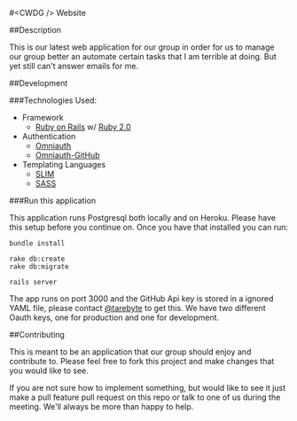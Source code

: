 #&lt;CWDG /&gt; Website

##Description

This is our latest web application for our group in
order for us to manage our group better an automate
certain tasks that I am terrible at doing. 
But yet still can't answer emails for me.

##Development

###Technologies Used:

* Framework
  * [Ruby on Rails](http://rubyonrails.org/) w/ [Ruby 2.0](http://ruby-lang.org)
* Authentication
  * [Omniauth](https://github.com/intridea/omniauth)
  * [Omniauth-GitHub](https://github.com/intridea/omniauth-github)
* Templating Languages
  * [SLIM](http://slim-lang.com)
  * [SASS](http://sass-lang.com/)

###Run this application

This application runs Postgresql both locally and on Heroku.
Please have this setup before you continue on.
Once you have that installed you can run:

    bundle install

    rake db:create
    rake db:migrate

    rails server

The app runs on port 3000 and the GitHub Api key is stored in a ignored YAML file, please contact [@tarebyte](http://github.com/tarebyte)
to get this. We have two different Oauth keys, one for production and one for development.

##Contributing

This is meant to be an application that our group should enjoy and contribute to.
Please feel free to fork this project and make changes that you would like to see.

If you are not sure how to implement something, but would like to see it just make a pull feature pull
request on this repo or talk to one of us during the meeting. We'll always be more than happy to help.
